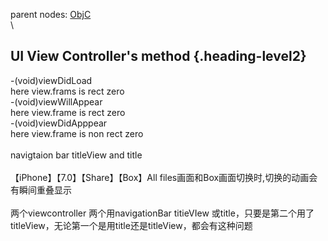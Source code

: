 parent nodes: [ObjC](ObjC.html)\
\

UI View Controller's method {.heading-level2}
---------------------------

-(void)viewDidLoad \
 here view.frams is rect zero\
 -(void)viewWillAppear\
 here view.frame is rect zero\
 -(void)viewDidApppear\
 here view.frame is non rect zero\
 \
 navigtaion bar titleView and title\
 \
 【iPhone】【7.0】【Share】【Box】All
files画面和Box画面切换时,切换的动画会有瞬间重叠显示\
 \
 两个viewcontroller 两个用navigationBar titieVIew
或title，只要是第二个用了titleView，无论第一个是用title还是titleView，都会有这种问题
